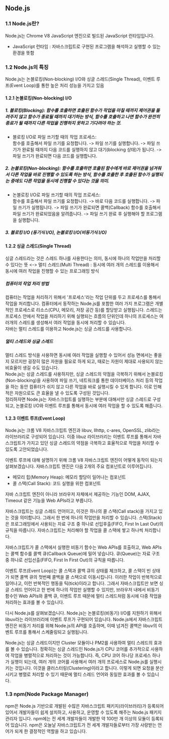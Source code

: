 ## Node.js

### 1.1 Node.js란?
Node.js는 Chrome V8 JavaScript 엔진으로 빌드된 JavaScript 런타임입니다.
 - JavaScript 런타임 : 자바스크립트로 구현된 프로그램을 해석하고 실행할 수 있는 환경을 뜻함

### 1.2 Node.js의 특징
Node.js는 논블로킹(Non-blocking) I/O와 싱글 스레드(Single Thread), 이벤트 루프(Event Loop)를 통한 높은 처리 성능을 가지고 있음  

#### 1.2.1 논블로킹(Non-blocking) I/O
##### 1. 블로킹(Blocking): 함수를 호출하면 호출된 함수가 작업을 마칠 때까지 제어권을 돌려주지 않고 함수가 종료될 때까지 대기하는 방식, 함수를 호출하고 나면 함수가 완전히 종료가 될 때까지 다른 작업을 진행하지 못하고 기다려야 하는 것.  
-  블로킹 I/O로 파일 쓰기할 때의 작업 프로세스:  
		 함수를 호출해서 파일 쓰기를 요청합니다. -> 파일 쓰기를 실행합니다. 
		-> 파일 쓰기가 완료될 때까지 다음 코드를 실행하지 않고 대기(blocking 상태)가 됩니다. 
		-> 파일 쓰기가 완료되면 다음 코드를 실행합니다.

##### 2. 논블로킹(Non-blocking): 함수를 호출하면 호출된 함수에게 바로 제어권을 넘겨줘서 다른 작업을 바로 진행할 수 있도록 하는 방식, 함수를 호출한 후 호출된 함수가 실행되는 중에도 다른 작업을 동시에 진행할 수 있다는 것을 의미.  
 - 논블로킹 I/O로 파일 쓰기할 때의 작업 프로세스:  
		함수를 호출해서 파일 쓰기를 요청합니다. -> 바로 다음 코드를 실행합니다. -> 파일 쓰기가 실행됩니다. -> 파일 쓰기가 완료되면 콜백(Callback) 함수를 호출해서 파일 쓰기가 완료되었음을 알려줍니다. -> 파일 쓰기 완료 후 실행해야 할 프로그램을 실행합니다.

##### 3. 블로킹 I/O (동기식 I/O), 논블로킹 I/O(비동기식 I/O)

#### 1.2.2 싱글 스레드(Single Thread)
싱글 스레드라는 것은 스레드 하나를 사용한다는 의미, 동시에 하나의 작업만을 처리할 수 있다는 뜻 <-> 멀티 스레드(Multi Thread) : 동시에 여러 개의 스레드를 이용해서 동시에 여러 작업을 진행할 수 있는 프로그래밍 방식

##### 컴퓨터의 작업 처리 방법
컴퓨터는 작업을 처리하기 위해서 '프로세스'라는 작업 단위를 두고 프로세스를 통해서 작업을 처리합니다. 컴퓨터에서 동작하는 Node.js를 포함한 여러 가지 프로그램은 개별적인 프로세스로 리소스(CPU, 메모리, 저장 공간 등)를 할당받고 실행됩니다. 스레드는 프로세스 안에서 작업을 처리하기 위해 실행되는 흐름의 단위인데 하나의 프로세스는 여러개의 스레드를 생성해서 여러 작업을 동시에 처리할 수 있습니다.  
자바는 멀티 스레드를 이용하고 Node.js는 싱글 스레드를 사용합니다. 

##### 멀티 스레드와 싱글 스레드
멀티 스레드 방식을 사용하면 동시에 여러 작업을 실행할 수 있어서 성능 면에서는 좋을지 모르지만 굉장히 많은 자원을 필요로 하게 되고, 때로는 자원이 제대로 사용되지 않는 비효율이 생길 수도 있습니다.  
 Node.js는 싱글 스레드를 사용하지만, 싱글 스레드의 약점을 극복하기 위해서 논블로킹(Non-blocking)을 사용하여 파일 쓰기, 네트워크를 통한 데이터베이스 처리 등의 작업을 하는 동안 컴퓨터가 쉬지 않고 다른 작업을 바로 실행시킬 수 있게 합니다. 이로 인해 적은 자원으로도 큰 효율을 낼 수 있도록 구성된 것입니다.   
정리하자면 Node.js는 자바스크립트를 실행하는 부분에 대해서만 싱글 스레드로 구성되고, 논블로킹 I/O와 이벤트 루프를 통해서 동시에 여러 작업을 할 수 있도록 해줍니다.

#### 1.2.3 이벤트 루프(Event Loop)
Node.js는 크롬 V8 자바스크립트 엔진과 libuv, llhttp, c-ares, OpenSSL, zlib라는 라이브러리로 구성되어 있습니다. 이중 libuz 라이브러리는 이벤트 루프를 통해서 자바스크립트가 가지고 있던 싱글 스레드의 약점을 극복하고 효율적으로 작업을 처리할 수 있도록 고안되었습니다.

이벤트 루프에 대해 설명하기 위해 크롬 V8 자바스크립트 엔진이 어떻게 동작이 되는지 살펴보겠습니다. 자바스크립트 엔진은 다음 2개의 주요 컴포넌트로 이루어집니다.
 - 메모리 힙(Memory Heap): 메모리 할당이 일어나는 컴포넌트
 - 콜 스택(Call Stack): 코드 실행을 위한 컴포넌트

자바 스크립트 엔진이 아니라 브라우저 자체에서 제공하는 기능인 DOM, AJAX, Timeout 같은 기능을 Web APIs라고 부릅니다.

자바스크립트는 싱글 스레드 언어이고, 이것은 하나의 콜 스택(Call stack)을 가지고 있는 것을 의미합니다. 그래서 한 번에 하나의 작업만을 처리할 수 있습니다. 스택(Stack)은 프로그래밍에서 사용되는 자료 구조 중 하나로 선입후출(FIFO, First In Last Out)의 규칙을 따릅니다. 자바스크립트는 처리해야 할 작업을 콜 스택에 쌓고 하나씩 처리합니다.

자바스크립트가 콜 스택에서 실행한 비동기 함수는 Web APIs를 호출하고, Web APIs는 콜백 함수를 콜백 큐(Callback Queue)에 밀어 넣습니다. 큐(Queue)는 자료 구조 중 하나로 선입선출(FIFO, First In First Out)의 규칙을 따릅니다.

이벤트 루프(Event Loop)는 콜 스택과 콜백 큐의 상태를 체크하고, 콜 스택이 빈 상태가 되면 콜백 큐의 첫번째 콜백을 콜 스택으로 이동시킵니다. 이러한 작업이 반복적으로 일어나고, 이런 반복적인 행동을 틱(tick)이라고 합니다. 그래서 자바스크립트만 보면 싱글 스레드 언어이고 한 번에 하나의 작업만 실행할 수 있지만, 브라우저 내에서 비동기 함수인 Web APIs와 콜백 큐, 이벤트 루프 때문에 멀티 스레드처럼 동시에 다중 작업을 처리하는 효과를 볼 수 있습니다. 

다시 Node.js를 살펴보겠습니다. Node.js는 논블로킹(비동기) I/O를 지원하기 위해서 libuv라는 라이브러리에 이벤트 루프가 구현되어 있습니다. Node.js에서 자바스크립트 엔진은 비동기 처리를 위해 Node.js의 API를 호출하며, 이때 넘겨진 콜백은 libuv의 이벤트 루프를 통해서 스케줄링되고 실행됩니다. 

Node.js는 싱글 스레드이지만 Cluster 모듈이나 PM2를 사용하여 멀티 스레드의 효과를 볼 수 있습니다. 정확히는 싱글 스레드인 Node.js가 CPU 코어를 추가적으로 사용하여 작업을 병렬적으로 처리하는 것이 가능합니다. 즉, CPU 코어 하나당 프로세스 하나가 실행이 되는데, 여러 개의 코어를 사용해서 여러 개의 프로세스로 Node.js를 실행시키는 것입니다. 이것을 클러스터링(Clustering)이라고 합니다. 이렇게 되면 요청을 분산시키고 병렬로 처리할 수 있기 때문에 멀티 스레드 언어와 동일한 효과를 볼 수 있습니다.

### 1.3 npm(Node Package Manager)
npm은 Node.js 기반으로 개발된 수많은 자바스크립트 패키지(라이브러리)가 등록되어 있어서 개발자들이 쉽게 설치하고, 사용하고, 운영할 수 있도록 해주는 Node.js 패키지 관리자 입니다. npm에는 전 세계 개발자들이 개발한 약 100만 개 이상의 모듈이 등록되어 있습니다. npm은 오늘날 자바스크립트가 전 세계 개발자들로부터 가장 사랑받는 언어가 되게 한 결정적인 역할을 하고 있습니다.
